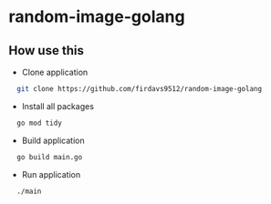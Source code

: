# random-image-golang

## How use this
* Clone application
```bash
  git clone https://github.com/firdavs9512/random-image-golang
```

* Install all packages
```bash
  go mod tidy
```

* Build application
```bash
  go build main.go
```

* Run application
```bash
  ./main
```
